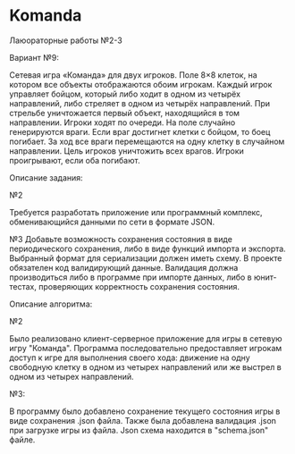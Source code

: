 # Komanda
Лаюораторные работы №2-3

Вариант №9:

Сетевая игра «Команда» для двух игроков. Поле 8×8 клеток, на котором все объекты отображаются обоим игрокам. Каждый игрок управляет бойцом, который либо ходит в одном из четырёх направлений, либо стреляет в одном из четырёх
направлений. При стрельбе уничтожается первый объект, находящийся в том направлении. Игроки ходят по очереди. На поле случайно генерируются враги. Если враг достигнет клетки
с бойцом, то боец погибает. За ход все враги перемещаются на одну клетку в случайном направлении. Цель игроков уничтожить всех врагов. Игроки проигрывают, если оба погибают.

Описание задания:

№2

Требуется разработать приложение или программный комплекс, обменивающийся данными по сети в формате JSON.

№3
Добавьте возможность сохранения состояния в виде периодического сохранения, либо в виде функций импорта и экспорта. Выбранный формат для сериализации должен иметь схему.
В проекте обязателен код валидирующий данные. Валидация должна производиться либо в программе при импорте данных, либо в юнит-тестах, проверяющих корректность сохранения состояния.

Описание алгоритма:

№2

Было реализовано клиент-серверное приложение для игры в сетевую игру "Команда". Программа последовательно предоставляет игрокам доступ к игре для выполнения своего хода:
движение на одну свободную клетку в одном из четырех направлений или же выстрел в одном из четырех направлений.

№3:

В программу было добавлено сохранение текущего состояния игры в виде сохранения .json файла.
Также была добавлена валидация .json при загрузке игры из файла. Json схема находится в "schema.json" файле.
